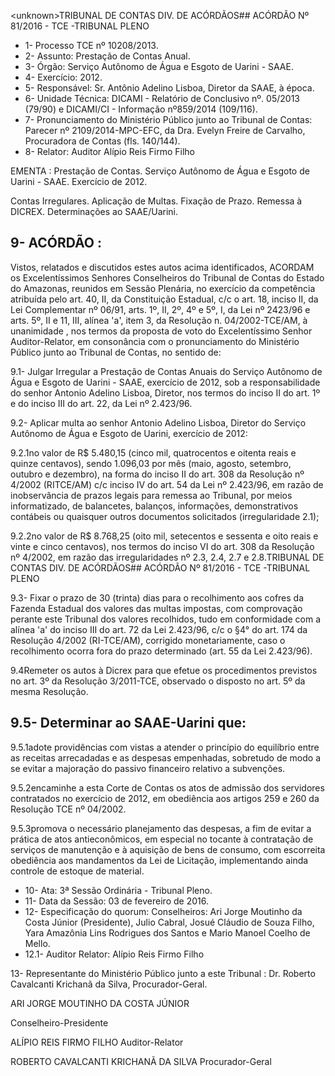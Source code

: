 &lt;unknown&gt;TRIBUNAL DE CONTAS DIV. DE ACÓRDÃOS## ACÓRDÃO Nº 81/2016 - TCE -TRIBUNAL PLENO

- 1- Processo TCE nº 10208/2013.
- 2- Assunto: Prestação de Contas Anual.
- 3- Órgão: Serviço Autônomo de Água e Esgoto de Uarini - SAAE.
- 4- Exercício: 2012.
- 5- Responsável: Sr. Antônio Adelino Lisboa, Diretor da SAAE, à época.
- 6- Unidade Técnica: DICAMI - Relatório de Conclusivo nº. 05/2013 (79/90) e DICAMI/CI - Informação nº859/2014 (109/116).
- 7-  Pronunciamento  do Ministério Público  junto  ao Tribunal  de Contas: Parecer  nº 2109/2014-MPC-EFC,  da  Dra.  Evelyn  Freire  de  Carvalho,  Procuradora  de  Contas  (fls. 140/144).
- 8- Relator: Auditor Alípio Reis Firmo Filho

EMENTA : Prestação de Contas. Serviço Autônomo  de  Água  e  Esgoto  de  Uarini  -  SAAE. Exercício de 2012.

Contas  Irregulares.  Aplicação  de  Multas.  Fixação de Prazo. Remessa à DICREX. Determinações ao SAAE/Uarini.

## 9- ACÓRDÃO :

Vistos, relatados e discutidos estes autos acima identificados, ACORDAM os Excelentíssimos  Senhores  Conselheiros  do  Tribunal  de  Contas  do  Estado  do Amazonas, reunidos em Sessão Plenária, no exercício da competência atribuída pelo art. 40, II, da Constituição Estadual, c/c o art. 18, inciso II, da Lei Complementar nº 06/91, arts. 1º, II, 2º, 4º e 5º, I, da Lei nº 2423/96 e arts. 5º, II e 11, III, alínea 'a', item 3, da Resolução n. 04/2002-TCE/AM, à unanimidade , nos termos da proposta de voto do Excelentíssimo Senhor  Auditor-Relator, em  consonância com  o  pronunciamento  do  Ministério  Público junto ao Tribunal de Contas, no sentido de:

9.1- Julgar Irregular a Prestação de Contas Anuais do Serviço Autônomo de Água e Esgoto de Uarini - SAAE, exercício de 2012, sob a responsabilidade do senhor Antonio Adelino Lisboa, Diretor, nos termos do inciso II do art. 1º e do inciso III do art. 22, da Lei nº 2.423/96.

9.2-  Aplicar  multa ao  senhor  Antonio Adelino Lisboa, Diretor do Serviço Autônomo de Água e Esgoto de Uarini, exercício de 2012:

9.2.1no  valor  de  R$  5.480,15  (cinco  mil,  quatrocentos  e  oitenta  reais e quinze centavos), sendo  1.096,03  por mês  (maio,  agosto,  setembro, outubro e dezembro), na forma do inciso  II do art. 308 da Resolução nº 4/2002 (RITCE/AM)   c/c inciso IV do art. 54 da Lei nº 2.423/96, em razão de inobservância de prazos legais para remessa  ao  Tribunal,  por  meios  informatizado,  de  balancetes,  balanços,  informações, demonstrativos contábeis ou quaisquer outros documentos solicitados (irregularidade 2.1);

9.2.2no valor de R$ 8.768,25 (oito mil, setecentos e sessenta e oito reais e vinte e cinco centavos), nos termos do inciso VI do art. 308 da Resolução nº 4/2002, em razão das irregularidades nº 2.3, 2.4, 2.7 e 2.8.TRIBUNAL DE CONTAS DIV. DE ACÓRDÃOS## ACÓRDÃO Nº 81/2016 - TCE -TRIBUNAL PLENO

9.3- Fixar o prazo de 30 (trinta) dias  para o recolhimento aos cofres da Fazenda  Estadual  dos  valores  das  multas  impostas,  com  comprovação  perante  este Tribunal dos valores recolhidos, tudo em conformidade com a alínea 'a' do inciso III do art. 72 da Lei 2.423/96, c/c o §4° do art. 174 da Resolução 4/2002 (RI-TCE/AM), corrigido monetariamente, caso o recolhimento ocorra fora do prazo determinado (art.  55 da Lei 2.423/96).

9.4Remeter  os  autos  à  Dicrex para  que  efetue  os  procedimentos previstos no art. 3º da Resolução 3/2011-TCE, observado o disposto no art. 5º da mesma Resolução.

## 9.5- Determinar ao SAAE-Uarini que:

9.5.1adote  providências  com  vistas  a  atender  o  princípio  do  equilíbrio entre as receitas arrecadadas e as despesas empenhadas, sobretudo de modo a se evitar a majoração do passivo financeiro relativo a subvenções.

9.5.2encaminhe  a  esta  Corte  de  Contas  os  atos  de  admissão  dos servidores contratados no exercício  de 2012,  em obediência aos artigos 259  e 260 da Resolução TCE nº 04/2002.

9.5.3promova o necessário planejamento das despesas, a fim de evitar a prática  de  atos  antieconômicos,  em  especial  no  tocante  à  contratação  de  serviços  de manutenção  e  à  aquisição  de  bens  de  consumo,  com  escorreita  obediência  aos mandamentos da Lei de Licitação, implementando ainda controle de estoque de material.

- 10- Ata: 3ª Sessão Ordinária - Tribunal Pleno.
- 11- Data da Sessão: 03 de fevereiro de 2016.
- 12-  Especificação  do  quorum: Conselheiros:  Ari  Jorge  Moutinho  da  Costa  Júnior (Presidente), Julio Cabral, Josué Cláudio de Souza Filho, Yara Amazônia Lins Rodrigues dos Santos e Mario Manoel Coelho de Mello.
- 12.1- Auditor Relator: Alípio Reis Firmo Filho

13- Representante do Ministério Público junto a este Tribunal : Dr. Roberto Cavalcanti Krichanã da Silva, Procurador-Geral.

ARI JORGE MOUTINHO DA COSTA JÚNIOR

Conselheiro-Presidente

ALÍPIO REIS FIRMO FILHO Auditor-Relator

ROBERTO CAVALCANTI KRICHANÃ DA SILVA Procurador-Geral